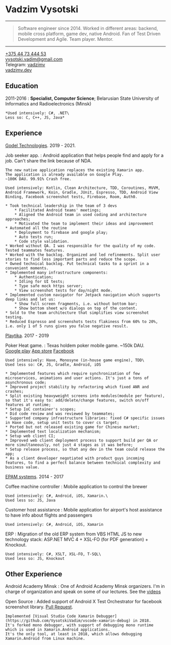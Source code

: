 Vadzim Vysotski
============

----

>  Software engineer since 2014.
>  Worked in different areas: backend, mobile cross platform, game dev, native Android.
>  Fan of Test Driven Development and Agile. Team player. Mentor.

----

[+375 44 73 444 53](tel:+375447344453) \
vysotski.vadim@gmail.com \
Telegram: [vadzimv](https://t.me/vadzimv/) \
[vadzimv.dev](https://vadzimv.dev/)

Education
---------

2011-2016
:   **Specialist, Computer Science**; Belarusian State University of Informatics and Radioelectronics (Minsk)

    *Used intensively: C#, .NET\
    Less so: C, C++, JS, Java*

Experience
----------

[Godel Technologies](https://www.godeltech.com/). 2019 - 2021.

Job seeker app. 
:   Android application that helps people find and apply for a job.
    Can't share the link because of NDA.

    The new native application replaces the existing Xamarin app.
    The application is already available on Google Play.
    ~100K DAU. 99.91% Crash free.

    Used intensively: Kotlin, Clean Architecture, TDD, Coroutines, MVVM, Android Framework, Koin, Gradle, JUnit, Espresso, TDD, Android View Binding, Facebook screenshot tests, Firebase, Room, Auth0.

    * Took technical leadership in the team of 3 devs
        * Facilitated Android teams' meetings;
        * Aligned the Android team in used coding and architecture approaches;
        * Motivated the team to implement their ideas and improvement 
    * Automated all the routine
        * Deployment to firebase and google play;
        * Auto tests run;
        * Code style validation.
    * Worked without QA. I was responsible for the quality of my code. Tested teammates features.
    * Worked with the backlog. Organized and led refinements. Split user stories to find less important parts and reduce the scope.
    * Owned technical backlog. Put technical tasks to a sprint in a convenient moments. 
    * Implemented many infrastructure components:
        * Authentication;
        * Idling for UI tests;
        * Type safe mock https server;
        * View screenshot tests for day/night mode.
    * Implemented custom navigator for Jetpack navigation which supports deep links and let us:
        * Show full screen fragments, i.e. without bottom bar;
        * Show bottom sheet w/o dialogs on top of the content.
    * Sold to the team architecture that simplifies view screenshot testing.
    * Reduced Espresso and screenshots tests flakiness from 60% to 20%, i.e. only 1 of 5 runs gives you false negative result.

[Playtika](https://www.playtika.com/). 2017 - 2019

Poker Heat game.
:   Texas holdem poker mobile game. ~150k DAU. \
    [Google play](https://play.google.com/store/apps/details?id=com.bigblueparrot.pokerfriends&hl=en&gl=US)
    [App store](https://apps.apple.com/us/app/poker-heat-texas-holdem-poker/id480523695)
    [Facebook](https://apps.facebook.com/pokerheat/)

    Used intensively: Haxe, Monosyne (in-house game engine), TDD\
    Used less so: C#, JS, Gradle, Android, iOS

    * Implemented features which require synchronization of few microservices, animations and user actions. It's just a tons of asynchronous code;
    * Improved project stability by refactoring which fixed ANR and crashes;
    * Split existing heavyweight screens into modules(module per feature), so that it's easy to: add/delete/change features, switch on/off features at runtime;
    * Setup IoC container's scopes;
    * Did code review and was reviewed by teammates;
    * Supported company infrastructure libraries: fixed C# specific issues in Haxe code, setup unit tests to cover cs target;
    * Ported but not released existing game for Chinese market;
    * Implemented text localization mechanism;
    * Setup web client CI;
    * Improved web client deployment process to support build per QA or more simultaneously, not just 4 stages as it was before;
    * Setup release process, so that any dev in the team could release the app;
    * As a client developer negotiated with product guys incoming features, to find a perfect balance between technical complexity and business value.

[EPAM systems](https://www.epam.com/). 2014 - 2017

Coffee machine controller
:   Mobile application to control the brewer

    Used intensively: C#, Android, iOS, Xamarin.\
    Used less so: JS, Java

Customer host assistance
:   Mobile application for airport's host assistance to have info about flights and passengers

    Used intensively: C#, Android, iOS, Xamarin

ERP
:   Migration of the old ERP system from VBS HTML JS to new technology stack: ASP.NET MVC 4 + XSL-FO (for PDF generation) + Knockout.

    Used intensively: C#, XSLT, XSL-FO, T-SQL\
    Used less so: JS, Knockout


Other Experience
--------------------

Android Academy Minsk
:   One of Android Academy Minsk organizers.
    I'm in charge of organization and speak on some of our lectures.
    See the [videos](https://youtube.com/playlist?list=PLUxHOqbz8qZ2OL9QNU6A6pRP-Nmke3OyT)

Open Source
:   Added support of Android X Test Orchestrator for facebook screenshot library.
    [Pull Request](https://github.com/facebook/screenshot-tests-for-android/pull/264).

    Implemented [Visual Studio Code Xamarin Debugger](https://github.com/VysotskiVadim/vscode-xamarin-debug) in 2018.
    It's forked mono debugger, with support of debugging mono runtime which is used in Xamarin.Android applications.
    It's the only tool, at least in 2018, which allows debugging Xamarin.Android from Linux machine.
